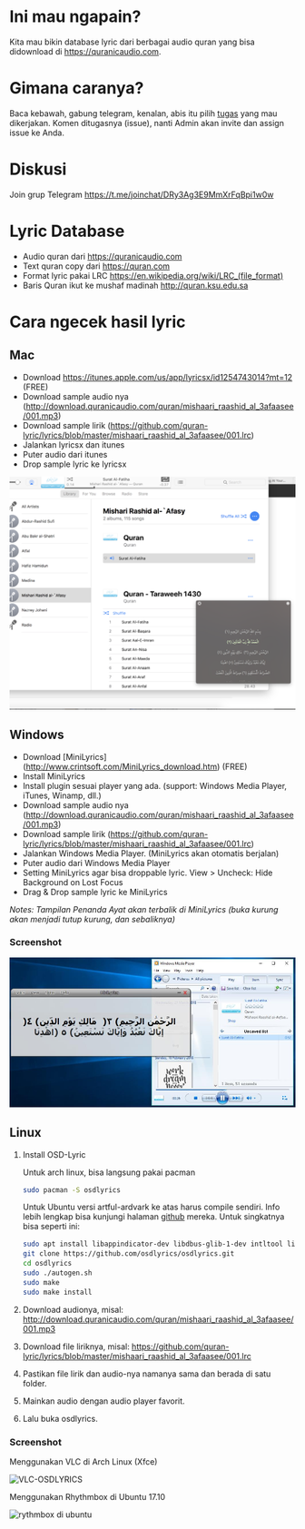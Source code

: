 # Ini mau ngapain?
Kita mau bikin database lyric dari berbagai audio quran yang bisa didownload di https://quranicaudio.com.

# Gimana caranya?
Baca kebawah, gabung telegram, kenalan, abis itu pilih [tugas](https://github.com/quran-lyric/lyrics/issues) yang mau dikerjakan. Komen ditugasnya (issue), nanti Admin akan invite dan assign issue ke Anda.

# Diskusi
Join grup Telegram https://t.me/joinchat/DRy3Ag3E9MmXrFqBpi1w0w

# Lyric Database

- Audio quran dari https://quranicaudio.com
- Text quran copy dari https://quran.com
- Format lyric pakai LRC https://en.wikipedia.org/wiki/LRC_(file_format)
- Baris Quran ikut ke mushaf madinah http://quran.ksu.edu.sa

# Cara ngecek hasil lyric

## Mac
- Download https://itunes.apple.com/us/app/lyricsx/id1254743014?mt=12 (FREE)
- Download sample audio nya (http://download.quranicaudio.com/quran/mishaari_raashid_al_3afaasee/001.mp3)
- Download sample lirik (https://github.com/quran-lyric/lyrics/blob/master/mishaari_raashid_al_3afaasee/001.lrc)
- Jalankan lyricsx dan itunes
- Puter audio dari itunes
- Drop sample lyric ke lyricsx

![Lyricsx](https://github.com/rawaludin/i/raw/master/mac-lyricsx.png)


## Windows
- Download [MiniLyrics] (http://www.crintsoft.com/MiniLyrics_download.htm) (FREE)
- Install MiniLyrics
- Install plugin sesuai player yang ada. (support: Windows Media Player, iTunes, Winamp, dll.)
- Download sample audio nya (http://download.quranicaudio.com/quran/mishaari_raashid_al_3afaasee/001.mp3)
- Download sample lirik (https://github.com/quran-lyric/lyrics/blob/master/mishaari_raashid_al_3afaasee/001.lrc)
- Jalankan Windows Media Player. (MiniLyrics akan otomatis berjalan)
- Puter audio dari Windows Media Player
- Setting MiniLyrics agar bisa droppable lyric. View > Uncheck: Hide Background on Lost Focus
- Drag & Drop sample lyric ke MiniLyrics

*Notes: Tampilan Penanda Ayat akan terbalik di MiniLyrics (buka kurung akan menjadi tutup kurung, dan sebaliknya)*

### Screenshot

![MiniLyrics](https://raw.githubusercontent.com/aragen/aragen.github.io/master/minilyrics-1.jpg)

## Linux
1. Install OSD-Lyric

	Untuk arch linux, bisa langsung pakai pacman

	```bash
	sudo pacman -S osdlyrics
	```
	Untuk Ubuntu versi artful-ardvark ke atas harus compile sendiri. Info lebih lengkap bisa kunjungi halaman [github](https://github.com/osdlyrics/osdlyrics) mereka. Untuk singkatnya bisa seperti ini:

	```bash
	sudo apt install libappindicator-dev libdbus-glib-1-dev intltool libnotify-dev python-dbus python-pycurl python-chardet
	git clone https://github.com/osdlyrics/osdlyrics.git
	cd osdlyrics
	sudo ./autogen.sh
	sudo make
	sudo make install
	```

2. Download audionya, misal: http://download.quranicaudio.com/quran/mishaari_raashid_al_3afaasee/001.mp3
3. Download file liriknya, misal: https://github.com/quran-lyric/lyrics/blob/master/mishaari_raashid_al_3afaasee/001.lrc
4. Pastikan file lirik dan audio-nya namanya sama dan berada di satu folder.
5. Mainkan audio dengan audio player favorit.
6. Lalu buka osdlyrics.

### Screenshot

Menggunakan VLC di Arch Linux (Xfce)

![VLC-OSDLYRICS](https://raw.githubusercontent.com/ibnujakaria/ibnujakaria.github.io/master/images/Screenshot_2018-05-04_14-41-32.png)

Menggunakan Rhythmbox di Ubuntu 17.10

![rythmbox di ubuntu](https://raw.githubusercontent.com/ibnujakaria/ibnujakaria.github.io/master/images/Screenshot%20from%202018-05-04%2016-33-09.png)
